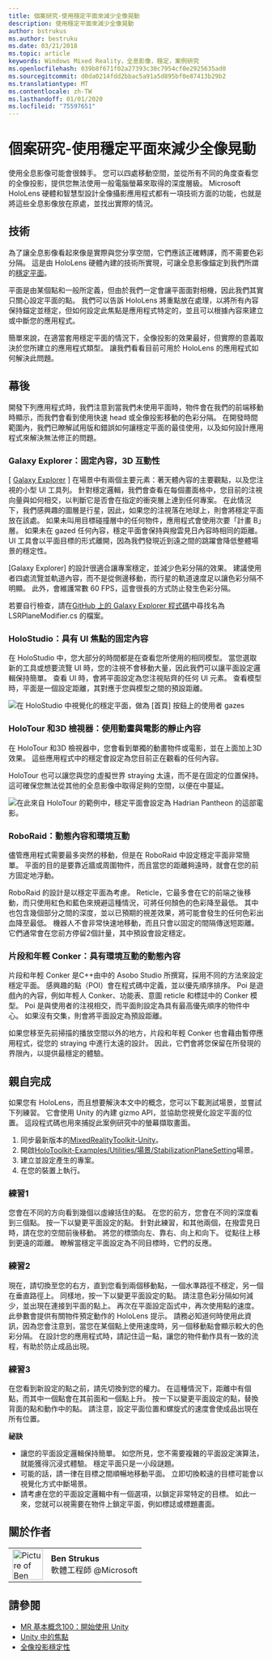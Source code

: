 ```yaml
---
title: 個案研究-使用穩定平面來減少全像晃動
description: 使用穩定平面來減少全像晃動
author: bstrukus
ms.author: bestruku
ms.date: 03/21/2018
ms.topic: article
keywords: Windows Mixed Reality，全息影像，穩定，案例研究
ms.openlocfilehash: 039b8f671f02a27393c30c7954cf0e2925635ad0
ms.sourcegitcommit: d0da0214fdd2bbac5a91a5d895bf0e87413b29b2
ms.translationtype: MT
ms.contentlocale: zh-TW
ms.lasthandoff: 01/01/2020
ms.locfileid: "75597651"
---
```

# <a name="case-study---using-the-stabilization-plane-to-reduce-holographic-turbulence"></a>個案研究-使用穩定平面來減少全像晃動

使用全息影像可能會很棘手。 您可以四處移動空間，並從所有不同的角度查看您的全像投影，提供您無法使用一般電腦螢幕來取得的深度層級。 Microsoft HoloLens 硬體和智慧型設計全像攝影應用程式都有一項技術方面的功能，也就是將這些全息影像放在原處，並找出實際的情況。

## <a name="the-tech"></a>技術

為了讓全息影像看起來像是實際與您分享空間，它們應該正確轉譯，而不需要色彩分隔。 這是由 HoloLens 硬體內建的技術所實現，可讓全息影像錨定到我們所謂的[穩定平面](hologram-stability.md#reprojection)。

平面是由某個點和一般所定義，但由於我們一定會讓平面面對相機，因此我們其實只關心設定平面的點。 我們可以告訴 HoloLens 將重點放在處理，以將所有內容保持錨定並穩定，但如何設定此焦點是應用程式特定的，並且可以根據內容來建立或中斷您的應用程式。

簡單來說，在適當套用穩定平面的情況下，全像投影的效果最好，但實際的意義取決於您所建立的應用程式類型。 讓我們看看目前可用於 HoloLens 的應用程式如何解決此問題。

## <a name="behind-the-scenes"></a>幕後

開發下列應用程式時，我們注意到當我們未使用平面時，物件會在我們的前端移動時顯示，而我們會看到使用快速 head 或全像投影移動的色彩分隔。 在開發時間範圍內，我們已瞭解試用版和錯誤如何讓穩定平面的最佳使用，以及如何設計應用程式來解決無法修正的問題。

### <a name="galaxy-explorer-stationary-content-3d-interactivity"></a>Galaxy Explorer：固定內容，3D 互動性

[ [Galaxy Explorer](galaxy-explorer.md) ] 在場景中有兩個主要元素：著天體內容的主要觀點，以及您注視的小型 UI 工具列。 針對穩定邏輯，我們會查看在每個畫面格中，您目前的注視向量與如何相交，以判斷它是否會在指定的衝突層上達到任何專案。 在此情況下，我們感興趣的圖層是行星，因此，如果您的注視落在地球上，則會將穩定平面放在該處。 如果未叫用目標碰撞層中的任何物件，應用程式會使用次要「計畫 B」層。 如果未在 gazed 任何內容，穩定平面會保持與撥雲見日內容時相同的距離。 UI 工具會以平面目標的形式離開，因為我們發現近到遠之間的跳躍會降低整體場景的穩定性。

[Galaxy Explorer] 的設計很適合讓專案穩定，並減少色彩分隔的效果。 建議使用者四處流覽並軌道內容，而不是從側邊移動，而行星的軌道速度足以讓色彩分隔不明顯。 此外，會維護常數 60 FPS，這會很長的方式防止發生色彩分隔。

若要自行檢查，請在[GitHub 上的 Galaxy Explorer 程式碼](https://github.com/Microsoft/GalaxyExplorer/tree/master/Assets/Scripts/Utilities)中尋找名為 LSRPlaneModifier.cs 的檔案。

### <a name="holostudio-stationary-content-with-a-ui-focus"></a>HoloStudio：具有 UI 焦點的固定內容

在 HoloStudio 中，您大部分的時間都是在查看您所使用的相同模型。 當您選取新的工具或想要流覽 UI 時，您的注視不會移動大量，因此我們可以讓平面設定邏輯保持簡單。 查看 UI 時，會將平面設定為您注視貼齊的任何 UI 元素。 查看模型時，平面是一個設定距離，其對應于您與模型之間的預設距離。

![在 HoloStudio 中視覺化的穩定平面，做為 [首頁] 按鈕上的使用者 gazes](images/holostudio-stabilization-plane-500px.png)

### <a name="holotour-and-3d-viewer-stationary-content-with-animation-and-movies"></a>HoloTour 和3D 檢視器：使用動畫與電影的靜止內容

在 HoloTour 和3D 檢視器中，您會看到單獨的動畫物件或電影，並在上面加上3D 效果。 這些應用程式中的穩定會設定為您目前正在觀看的任何內容。

HoloTour 也可以讓您與您的虛擬世界 straying 太遠，而不是在固定的位置保持。 這可確保您無法從其他的全息影像中取得足夠的空間，以便在中蔓延。

![在此來自 HoloTour 的範例中，穩定平面會設定為 Hadrian Pantheon 的這部電影。](images/holotour-stabilization-plane-500px.jpg)

### <a name="roboraid-dynamic-content-and-environmental-interactions"></a>RoboRaid：動態內容和環境互動

儘管應用程式需要最多突然的移動，但是在 RoboRaid 中設定穩定平面非常簡單。 平面的目的是要靠近牆或周圍物件，而且當您的距離夠遠時，就會在您的前方固定地浮動。

RoboRaid 的設計是以穩定平面為考慮。 Reticle，它最多會在它的前端之後移動，而只使用紅色和藍色來規避這種情況，可將任何顏色的色彩降至最低。 其中也包含幾個部分之間的深度，並以已預期的視差效果，將可能會發生的任何色彩出血降至最低。 機器人不會非常快速地移動，而且只會以固定的間隔傳送短距離。 它們通常會在您前方停留2個計量，其中預設會設定穩定。

### <a name="fragments-and-young-conker-dynamic-content-with-environmental-interaction"></a>片段和年輕 Conker：具有環境互動的動態內容

片段和年輕 Conker 是C++由中的 Asobo Studio 所撰寫，採用不同的方法來設定穩定平面。 感興趣的點（POI）會在程式碼中定義，並以優先順序排序。 Poi 是遊戲內的內容，例如年輕人 Conker、功能表、意圖 reticle 和標誌中的 Conker 模型。 Poi 是與使用者的注視相交，而平面則設定為具有最高優先順序的物件中心。 如果沒有交集，則會將平面設定為預設距離。

如果您移至先前掃描的播放空間以外的地方，片段和年輕 Conker 也會藉由暫停應用程式，從您的 straying 中進行太遠的設計。 因此，它們會將您保留在所發現的界限內，以提供最穩定的體驗。

## <a name="do-it-yourself"></a>親自完成

如果您有 HoloLens，而且想要解決本文中的概念，您可以下載測試場景，並嘗試下列練習。 它會使用 Unity 的內建 gizmo API，並協助您視覺化設定平面的位置。 這段程式碼也用來捕捉此案例研究中的螢幕擷取畫面。
1. 同步最新版本的[MixedRealityToolkit-Unity](https://github.com/Microsoft/MixedRealityToolkit-Unity)。
2. 開啟[HoloToolkit-Examples/Utilities/場景/StabilizationPlaneSetting](https://github.com/Microsoft/MixedRealityToolkit-Unity/blob/htk_release/Assets/HoloToolkit-Examples/Utilities/Scenes/StabilizationPlaneSetting.unity)場景。
3. 建立並設定產生的專案。
4. 在您的裝置上執行。

### <a name="exercise-1"></a>練習1

您會在不同的方向看到幾個以虛線括住的點。 在您的前方，您會在不同的深度看到三個點。 按一下以變更平面設定的點。 針對此練習，和其他兩個，在撥雲見日時，請在您的空間前後移動。 將您的標頭向左、靠右、向上和向下。 從點往上移到更遠的距離。 瞭解當穩定平面設定為不同目標時，它們的反應。

### <a name="exercise-2"></a>練習2

現在，請切換至您的右方，直到您看到兩個移動點，一個水準路徑不穩定，另一個在垂直路徑上。 同樣地，按一下以變更平面設定的點。 請注意色彩分隔如何減少，並出現在連接到平面的點上。 再次在平面設定函式中，再次使用點的速度。 此參數會提供有關物件預定動作的 HoloLens 提示。 請務必知道何時使用此資訊，因為您會注意到，當您在某個點上使用速度時，另一個移動點會顯示較大的色彩分隔。 在設計您的應用程式時，請記住這一點，讓您的物件動作具有一致的流程，有助於防止成品出現。

### <a name="exercise-3"></a>練習3

在您看到新設定的點之前，請先切換到您的權力。 在這種情況下，距離中有個點，而其中一個點會在其前面和一個點上升。 按一下以變更平面設定的點，替換背面的點和動作中的點。 請注意，設定平面位置和螺旋式的速度會使成品出現在所有位置。

**祕訣**
* 讓您的平面設定邏輯保持簡單。 如您所見，您不需要複雜的平面設定演算法，就能獲得沉浸式體驗。 穩定平面只是一小段謎題。
* 可能的話，請一律在目標之間順暢地移動平面。 立即切換較遠的目標可能會以視覺化方式中斷場景。
* 請考慮在您的平面設定邏輯中有一個選項，以鎖定非常特定的目標。 如此一來，您就可以視需要在物件上鎖定平面，例如標誌或標題畫面。

## <a name="about-the-author"></a>關於作者

<table style="border-collapse:collapse">
<tr>
<td style="border-style: none" width="60px"><img alt="Picture of Ben Strukus" width="60" height="60" src="images/genericusertile.jpg"></td>
<td style="border-style: none"><b>Ben Strukus</b><br>軟體工程師 @Microsoft</td>
</tr>
</table>

## <a name="see-also"></a>請參閱
* [MR 基本概念100：開始使用 Unity](holograms-100.md)
* [Unity 中的焦點](focus-point-in-unity.md)
* [全像投影穩定性](hologram-stability.md)
